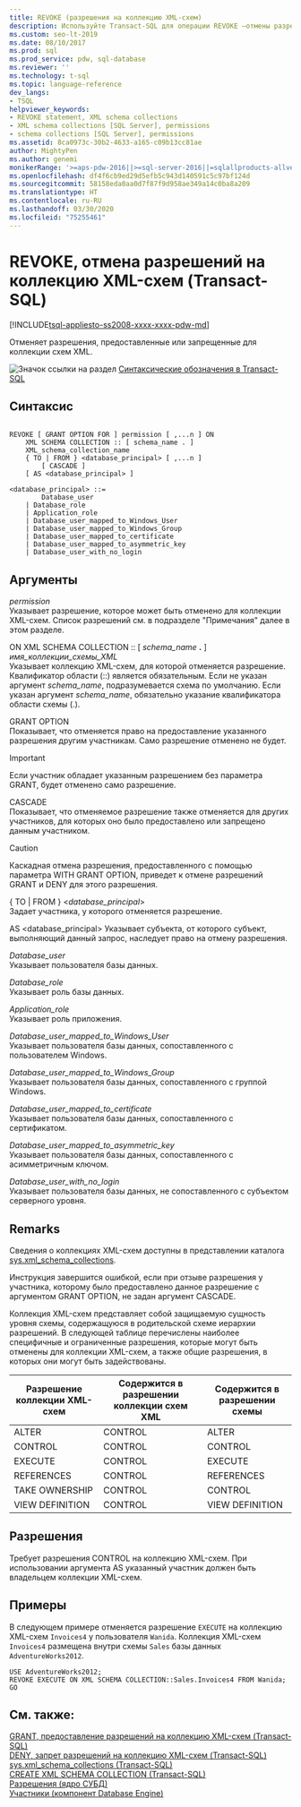```yaml
---
title: REVOKE (разрешения на коллекцию XML-схем)
description: Используйте Transact-SQL для операции REVOKE —отмены разрешений на коллекцию XML-схем.
ms.custom: seo-lt-2019
ms.date: 08/10/2017
ms.prod: sql
ms.prod_service: pdw, sql-database
ms.reviewer: ''
ms.technology: t-sql
ms.topic: language-reference
dev_langs:
- TSQL
helpviewer_keywords:
- REVOKE statement, XML schema collections
- XML schema collections [SQL Server], permissions
- schema collections [SQL Server], permissions
ms.assetid: 8ca0973c-30b2-4633-a165-c09b13cc81ae
author: MightyPen
ms.author: genemi
monikerRange: '>=aps-pdw-2016||>=sql-server-2016||=sqlallproducts-allversions||>=sql-server-linux-2017||=azuresqldb-mi-current'
ms.openlocfilehash: df4f6cb9ed29d5efb5c943d140591c5c97bf124d
ms.sourcegitcommit: 58158eda0aa0d7f87f9d958ae349a14c0ba8a209
ms.translationtype: HT
ms.contentlocale: ru-RU
ms.lasthandoff: 03/30/2020
ms.locfileid: "75255461"
---
```

# <a name="revoke-xml-schema-collection-permissions-transact-sql"></a>REVOKE, отмена разрешений на коллекцию XML-схем (Transact-SQL)
[!INCLUDE[tsql-appliesto-ss2008-xxxx-xxxx-pdw-md](../../includes/tsql-appliesto-ss2008-xxxx-xxxx-pdw-md.md)]

  Отменяет разрешения, предоставленные или запрещенные для коллекции схем XML.  
  
 ![Значок ссылки на раздел](../../database-engine/configure-windows/media/topic-link.gif "Значок ссылки на раздел") [Синтаксические обозначения в Transact-SQL](../../t-sql/language-elements/transact-sql-syntax-conventions-transact-sql.md)  
  
## <a name="syntax"></a>Синтаксис  
  
```  
  
REVOKE [ GRANT OPTION FOR ] permission [ ,...n ] ON   
    XML SCHEMA COLLECTION :: [ schema_name . ]  
    XML_schema_collection_name  
    { TO | FROM } <database_principal> [ ,...n ]  
        [ CASCADE ]  
    [ AS <database_principal> ]   
  
<database_principal> ::=   
        Database_user   
    | Database_role   
    | Application_role   
    | Database_user_mapped_to_Windows_User   
    | Database_user_mapped_to_Windows_Group   
    | Database_user_mapped_to_certificate   
    | Database_user_mapped_to_asymmetric_key   
    | Database_user_with_no_login   
```  
  
## <a name="arguments"></a>Аргументы  
 *permission*  
 Указывает разрешение, которое может быть отменено для коллекции XML-схем. Список разрешений см. в подразделе "Примечания" далее в этом разделе.  
  
 ON XML SCHEMA COLLECTION :: [ _schema_name_ **.** ] *имя_коллекции_схемы_XML*  
 Указывает коллекцию XML-схем, для которой отменяется разрешение. Квалификатор области (::) является обязательным. Если не указан аргумент *schema_name*, подразумевается схема по умолчанию. Если указан аргумент *schema_name*, обязательно указание квалификатора области схемы (.).  
  
 GRANT OPTION  
 Показывает, что отменяется право на предоставление указанного разрешения другим участникам. Само разрешение отменено не будет.  
  
> [!IMPORTANT]  
>  Если участник обладает указанным разрешением без параметра GRANT, будет отменено само разрешение.  
  
 CASCADE  
 Показывает, что отменяемое разрешение также отменяется для других участников, для которых оно было предоставлено или запрещено данным участником.  
  
> [!CAUTION]  
>  Каскадная отмена разрешения, предоставленного с помощью параметра WITH GRANT OPTION, приведет к отмене разрешений GRANT и DENY для этого разрешения.  
  
 { TO | FROM } \<*database_principal*>  
 Задает участника, у которого отменяется разрешение.  
  
 AS \<database_principal> Указывает субъекта, от которого субъект, выполняющий данный запрос, наследует право на отмену разрешения.  
  
 *Database_user*  
 Указывает пользователя базы данных.  
  
 *Database_role*  
 Указывает роль базы данных.  
  
 *Application_role*  
 Указывает роль приложения.  
  
 *Database_user_mapped_to_Windows_User*  
 Указывает пользователя базы данных, сопоставленного с пользователем Windows.  
  
 *Database_user_mapped_to_Windows_Group*  
 Указывает пользователя базы данных, сопоставленного с группой Windows.  
  
 *Database_user_mapped_to_certificate*  
 Указывает пользователя базы данных, сопоставленного с сертификатом.  
  
 *Database_user_mapped_to_asymmetric_key*  
 Указывает пользователя базы данных, сопоставленного с асимметричным ключом.  
  
 *Database_user_with_no_login*  
 Указывает пользователя базы данных, не сопоставленного с субъектом серверного уровня.  
  
## <a name="remarks"></a>Remarks  
 Сведения о коллекциях XML-схем доступны в представлении каталога [sys.xml_schema_collections](../../relational-databases/system-catalog-views/sys-xml-schema-collections-transact-sql.md).  
  
 Инструкция завершится ошибкой, если при отзыве разрешения у участника, которому было предоставлено данное разрешение с аргументом GRANT OPTION, не задан аргумент CASCADE.  
  
 Коллекция XML-схем представляет собой защищаемую сущность уровня схемы, содержащуюся в родительской схеме иерархии разрешений. В следующей таблице перечислены наиболее специфичные и ограниченные разрешения, которые могут быть отменены для коллекции XML-схем, а также общие разрешения, в которых они могут быть задействованы.  
  
|Разрешение коллекции XML-схем|Содержится в разрешении коллекции схем XML|Содержится в разрешении схемы|  
|--------------------------------------|-------------------------------------------------|----------------------------------|  
|ALTER|CONTROL|ALTER|  
|CONTROL|CONTROL|CONTROL|  
|EXECUTE|CONTROL|EXECUTE|  
|REFERENCES|CONTROL|REFERENCES|  
|TAKE OWNERSHIP|CONTROL|CONTROL|  
|VIEW DEFINITION|CONTROL|VIEW DEFINITION|  
  
## <a name="permissions"></a>Разрешения  
 Требует разрешения CONTROL на коллекцию XML-схем. При использовании аргумента AS указанный участник должен быть владельцем коллекции XML-схем.  
  
## <a name="examples"></a>Примеры  
 В следующем примере отменяется разрешение `EXECUTE` на коллекцию XML-схем `Invoices4` у пользователя `Wanida`. Коллекция XML-схем `Invoices4` размещена внутри схемы `Sales` базы данных `AdventureWorks2012`.  
  
 ```
 USE AdventureWorks2012;  
 REVOKE EXECUTE ON XML SCHEMA COLLECTION::Sales.Invoices4 FROM Wanida;  
 GO
 ```  
  
## <a name="see-also"></a>См. также:  
 [GRANT, предоставление разрешений на коллекцию XML-схем (Transact-SQL)](../../t-sql/statements/grant-xml-schema-collection-permissions-transact-sql.md)   
 [DENY, запрет разрешений на коллекцию XML-схем (Transact-SQL)](../../t-sql/statements/deny-xml-schema-collection-permissions-transact-sql.md)   
 [sys.xml_schema_collections (Transact-SQL)](../../relational-databases/system-catalog-views/sys-xml-schema-collections-transact-sql.md)   
 [CREATE XML SCHEMA COLLECTION (Transact-SQL)](../../t-sql/statements/create-xml-schema-collection-transact-sql.md)   
 [Разрешения (ядро СУБД)](../../relational-databases/security/permissions-database-engine.md)   
 [Участники (компонент Database Engine)](../../relational-databases/security/authentication-access/principals-database-engine.md)  
  
  

